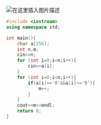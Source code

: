 ![在这里插入图片描述](https://pic.2ge.org/cdn/?url=https://img-blog.csdnimg.cn/20210716152458954.png?x-oss-process=image/watermark,type_ZmFuZ3poZW5naGVpdGk,shadow_10,text_aHR0cHM6Ly9ibG9nLmNzZG4ubmV0L1BhbkRhb3hpMjAyMA==,size_16,color_FFFFFF,t_70)

```cpp
#include <iostream>
using namespace std;

int main(){
	char a[256];
	int n,m;
	cin>>n;
	for (int i=0;i<n;i++){
		cin>>a[i];
	}
	for (int i=0;i<n;i++){
		if(a[i]>='0'&&a[i]<='9'){
			m++;
		}
	}
	cout<<m<<endl;
	return 0;
} 
```

